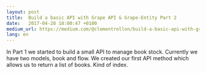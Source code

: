 ```yaml
---
layout: post
title:  Build a basic API with Grape API & Grape-Entity Part 2
date:   2017-04-28 18:00:47 +0100
medium_url: https://medium.com/@clementrollon/build-a-basic-api-with-grape-api-grape-entity-part-2-25ed0d22dfb7
lang: en
---
```

In Part 1 we started to build a small API to manage book stock. Currently we have two models, book and flow. We created our first API method which allows us to return a list of books. Kind of index.
